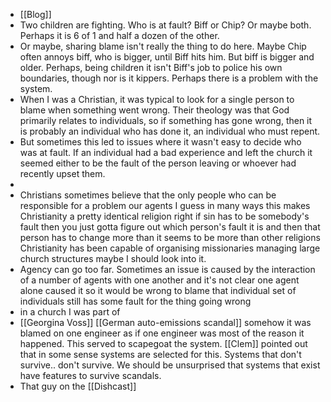 - [[Blog]]
- Two children are fighting. Who is at fault? Biff or Chip? Or maybe both. Perhaps it is 6 of 1 and half a dozen of the other.
- Or maybe, sharing blame isn't really the thing to do here. Maybe Chip often annoys biff, who is bigger, until Biff hits him. But biff is bigger and older. Perhaps, being children it isn't Biff's job to police his own boundaries, though nor is it kippers. Perhaps there is a problem with the system.
- When I was a Christian, it was typical to look for a single person to blame when something went wrong. Their theology was that God primarily relates to individuals, so if something has gone wrong, then it is probably an individual who has done it, an individual who must repent.
- But sometimes this led to issues where it wasn't easy to decide who was at fault. If an individual had a bad experience and left the church it seemed either to be the fault of the person leaving or whoever had recently upset them.
-
- Christians sometimes believe that the only people who can be responsible for a problem our agents I guess in many ways this makes Christianity a pretty identical religion right if sin has to be somebody's fault then you just gotta figure out which person's fault it is and then that person has to change more than it seems to be more than other religions Christianity has been capable of organising missionaries managing large church structures maybe I should look into it.
- Agency can go too far. Sometimes an issue is caused by the interaction of a number of agents with one another and it's not clear one agent alone caused it so it would be wrong to blame that individual set of individuals still has some fault for the thing going wrong
- in a church I was part of
- [[Georgina Voss]] [[German auto-emissions scandal]] somehow it was blamed on one engineer as if one engineer was most of the reason it happened. This served to scapegoat the system. [[Clem]] pointed out that in some sense systems are selected for this. Systems that don't survive.. don't survive. We should be unsurprised that systems that exist have features to survive scandals.
- That guy on the [[Dishcast]]